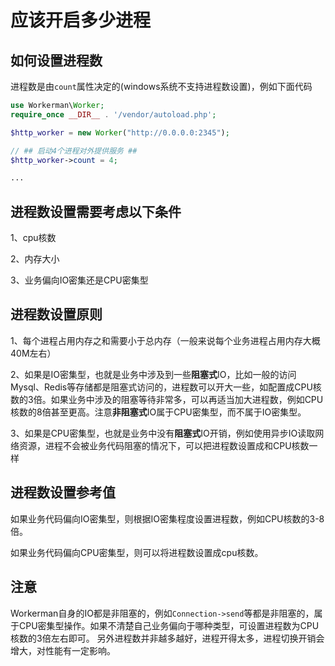 # 应该开启多少进程

## 如何设置进程数
进程数是由```count```属性决定的(windows系统不支持进程数设置)，例如下面代码
```php
use Workerman\Worker;
require_once __DIR__ . '/vendor/autoload.php';

$http_worker = new Worker("http://0.0.0.0:2345");

// ## 启动4个进程对外提供服务 ##
$http_worker->count = 4;

...

```

## 进程数设置需要考虑以下条件
1、cpu核数

2、内存大小

3、业务偏向IO密集还是CPU密集型

## 进程数设置原则

1、每个进程占用内存之和需要小于总内存（一般来说每个业务进程占用内存大概40M左右）

2、如果是IO密集型，也就是业务中涉及到一些**阻塞式**IO，比如一般的访问Mysql、Redis等存储都是阻塞式访问的，进程数可以开大一些，如配置成CPU核数的3倍。如果业务中涉及的阻塞等待非常多，可以再适当加大进程数，例如CPU核数的8倍甚至更高。注意**非阻塞式**IO属于CPU密集型，而不属于IO密集型。

3、如果是CPU密集型，也就是业务中没有**阻塞式**IO开销，例如使用异步IO读取网络资源，进程不会被业务代码阻塞的情况下，可以把进程数设置成和CPU核数一样


## 进程数设置参考值
如果业务代码偏向IO密集型，则根据IO密集程度设置进程数，例如CPU核数的3-8倍。

如果业务代码偏向CPU密集型，则可以将进程数设置成cpu核数。

## 注意
Workerman自身的IO都是非阻塞的，例如```Connection->send```等都是非阻塞的，属于CPU密集型操作。如果不清楚自己业务偏向于哪种类型，可设置进程数为CPU核数的3倍左右即可。
另外进程数并非越多越好，进程开得太多，进程切换开销会增大，对性能有一定影响。



